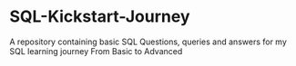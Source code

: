 # SQL-Kickstart-Journey
A repository containing basic SQL Questions, queries and answers for my  SQL learning journey From Basic to Advanced
